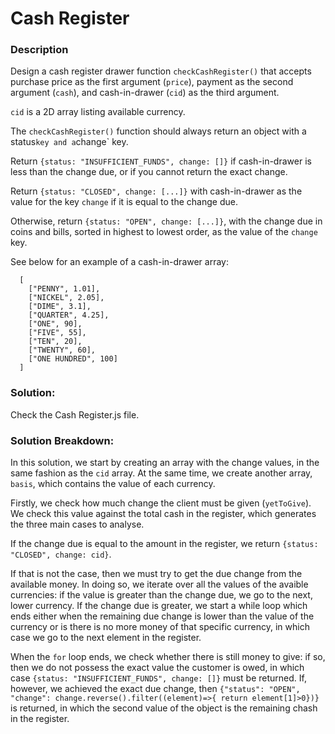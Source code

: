 # Cash Register


### Description

Design a cash register drawer function `checkCashRegister()` that accepts purchase price as the first argument (`price`), payment as the second argument (`cash`), and cash-in-drawer (`cid`) as the third argument.

`cid` is a 2D array listing available currency.

The `checkCashRegister()` function should always return an object with a  status` key and a `change` key.

Return `{status: "INSUFFICIENT_FUNDS", change: []}` if cash-in-drawer is less than the change due, or if you cannot return the exact change.

Return `{status: "CLOSED", change: [...]}` with cash-in-drawer as the value for the key `change` if it is equal to the change due.

Otherwise, return `{status: "OPEN", change: [...]}`, with the change due in coins and bills, sorted in highest to lowest order, as the value of the `change` key.

See below for an example of a cash-in-drawer array:

      [
        ["PENNY", 1.01],
        ["NICKEL", 2.05],
        ["DIME", 3.1],
        ["QUARTER", 4.25],
        ["ONE", 90],
        ["FIVE", 55],
        ["TEN", 20],
        ["TWENTY", 60],
        ["ONE HUNDRED", 100]
      ]

### Solution:

Check the Cash Register.js file.

### Solution Breakdown:

In this solution, we start by creating an array with the change values, in the same fashion as the `cid` array. At the same time, we create another array, `basis`, which contains the value of each currency.

Firstly, we check how much change the client must be given (`yetToGive`). We check this value against the total cash in the register, which generates the three main cases to analyse.

If the change due is equal to the amount in the register, we return `{status: "CLOSED", change: cid}`. 

If that is not the case, then we must try to get the due change from the available money. In doing so, we iterate over all the values of the avaible currencies: if the value is greater than the change due, we go to the next, lower currency. If the change due is greater, we start a while loop which ends either when the remaining due change is lower than the value of the currency or is there is no more money of that specific currency, in which case we go to the next element in the register.

When the `for` loop ends, we check whether there is still money to give: if so, then we do not possess the exact value the customer is owed, in which case `{status: "INSUFFICIENT_FUNDS", change: []}` must be returned. If, however, we achieved the exact due change, then `{"status": "OPEN", "change": change.reverse().filter((element)=>{ return element[1]>0})}` is returned, in which the second value of the object is the remaining chash in the register.
